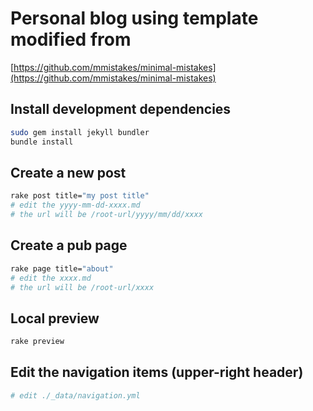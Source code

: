 # Personal blog using template modified from

[https://github.com/mmistakes/minimal-mistakes](https://github.com/mmistakes/minimal-mistakes)

## Install development dependencies

```bash
sudo gem install jekyll bundler
bundle install
```

## Create a new post

```bash
rake post title="my post title"
# edit the yyyy-mm-dd-xxxx.md
# the url will be /root-url/yyyy/mm/dd/xxxx
```

## Create a pub page

```bash
rake page title="about"
# edit the xxxx.md
# the url will be /root-url/xxxx
```

## Local preview

```bash
rake preview
```

## Edit the navigation items (upper-right header)

```bash
# edit ./_data/navigation.yml
```
